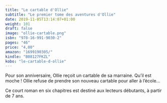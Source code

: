 ```yaml
---
title: "Le cartable d'Ollie"
subtitle: "Le premier tome des aventures d'Ollie"
date: 2019-11-05T13:14:07+01:00
weight: 101
draft: false
image: "ollie-cartable.png"
isbn: "978-16-991-9030-2"
pages: "46"
price: "4,00"
amazon: "1699190305/"
kindle: "B08127FKZL"
kobo: "le-cartable-d-ollie"
---
```


Pour son anniversaire, Ollie reçoit un cartable de sa marraine. Qu’il est moche ! Ollie refuse de prendre son nouveau cartable pour aller à l’école…

Ce court roman en six chapitres est destiné aux lecteurs débutants, à partir de 7 ans.
